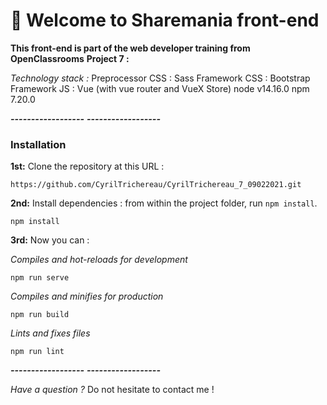 # 🚀 Welcome to Sharemania front-end #


**This front-end is part of the web developer training from OpenClassrooms**
**Project 7 :**

*Technology stack :*
Preprocessor CSS : Sass
Framework CSS : Bootstrap
Framework JS : Vue (with vue router and VueX Store)
node v14.16.0
npm 7.20.0


***------------------***
***------------------***

### Installation ###

**1st:** Clone the repository at this URL : 
```
https://github.com/CyrilTrichereau/CyrilTrichereau_7_09022021.git
```

**2nd:** Install dependencies : from within the project folder, run `npm install`.

```
npm install
```

**3rd:** Now you can :

*Compiles and hot-reloads for development*
```
npm run serve
```

*Compiles and minifies for production*
```
npm run build
```

*Lints and fixes files*
```
npm run lint
```

***------------------***
***------------------***

*Have a question ?*
Do not hesitate to contact me !
